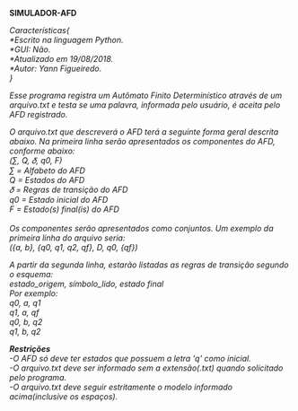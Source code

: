 <b>SIMULADOR-AFD</b>

<i>Características{<br/>
                *Escrito na linguagem Python.<br/>
                *GUI: Não.<br/>
                *Atualizado em 19/08/2018.<br/>
                *Autor: Yann Figueiredo.<br/>
                }<br/>

Esse programa registra um Autômato Finito Determinístico através de um arquivo.txt e testa se uma palavra, informada pelo usuário, é aceita pelo AFD registrado.

O arquivo.txt que descreverá o AFD terá a seguinte forma geral descrita abaixo. Na primeira linha serão apresentados os componentes do AFD, conforme abaixo:<br/>
(∑︀, Q, 𝛿, q0, F)<br/>
∑︀ = Alfabeto do AFD<br/>
Q = Estados do AFD<br/>
𝛿 = Regras de transição do AFD<br/>
q0 = Estado inicial do AFD<br/>
F = Estado(s) final(is) do AFD<br/>
<br/>
Os componentes serão apresentados como conjuntos. Um exemplo da primeira linha do
arquivo seria:<br/>
({a, b}, {q0, q1, q2, qf}, D, q0, {qf})<br/>

A partir da segunda linha, estarão listadas as regras de transição segundo o esquema:<br/>
estado_origem, símbolo_lido, estado final<br/>
Por exemplo:<br/>
q0, a, q1<br/>
q1, a, qf<br/>
q0, b, q2<br/>
q1, b, q2<br/>

***Restrições***<br/>
-O AFD só deve ter estados que possuem a letra 'q' como inicial.<br/>
-O arquivo.txt deve ser informado sem a extensão(.txt) quando solicitado pelo programa.<br/>
-O arquivo.txt deve seguir estritamente o modelo informado acima(inclusive os espaços).</i>
